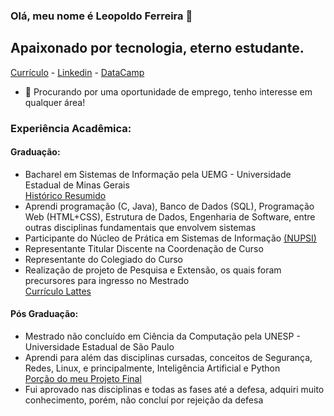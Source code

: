 ### Olá, meu nome é Leopoldo Ferreira 👋

## Apaixonado por tecnologia, eterno estudante.

[Currículo](https://github.com/leopoldoferreira/leopoldoferreira/blob/main/Currículo%20-%20Leopoldo%20Ferreira.docx.pdf) - 
[Linkedin](https://linkedin.com/in/leopoldo-ferreira) - 
[DataCamp](https://www.datacamp.com/profile/leopoldoferreira)

- :eyes: Procurando por uma oportunidade de emprego, tenho interesse em qualquer área!

### Experiência Acadêmica:

#### Graduação:
- Bacharel em Sistemas de Informação pela UEMG - Universidade Estadual de Minas Gerais <br>
[Histórico Resumido](https://github.com/leopoldoferreira/leopoldoferreira/blob/main/faculdade/historico_resumido.pdf) <br>
- Aprendi programação (C, Java), Banco de Dados (SQL), Programação Web (HTML+CSS), Estrutura de Dados, Engenharia de Software, entre outras disciplinas fundamentais que envolvem sistemas
- Participante do Núcleo de Prática em Sistemas de Informação [(NUPSI)](https://github.com/UEMGNUPSI)
- Representante Titular Discente na Coordenação de Curso
- Representante do Colegiado do Curso
- Realização de projeto de Pesquisa e Extensão, os quais foram precursores para ingresso no Mestrado <br>
[Currículo Lattes](http://lattes.cnpq.br/7733759309376292) <br>

#### Pós Graduação:
- Mestrado não concluído em Ciência da Computação pela UNESP - Universidade Estadual de São Paulo <br>
- Aprendi para além das disciplinas cursadas, conceitos de Segurança, Redes, Linux, e principalmente, Inteligência Artificial e Python <br>
[Porção do meu Projeto Final](https://github.com/leopoldoferreira/domain-classifier)
- Fui aprovado nas disciplinas e todas as fases até a defesa, adquiri muito conhecimento, porém, não concluí por rejeição da defesa <br>


[linkedin]: https://linkedin.com/in/leopoldo-ferreira
[datacamp]: https://www.datacamp.com/profile/leopoldoferreira
